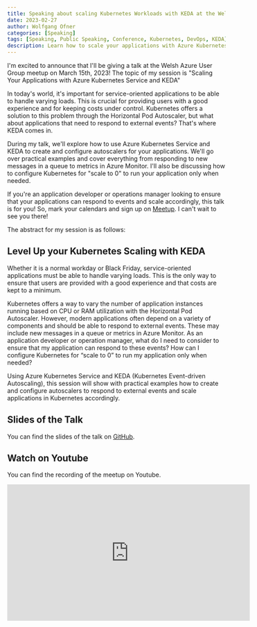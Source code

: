 ```yaml
---
title: Speaking about scaling Kubernetes Workloads with KEDA at the Welsh Azure User Group
date: 2023-02-27
author: Wolfgang Ofner
categories: [Speaking]
tags: [Speaking, Public Speaking, Conference, Kubernetes, DevOps, KEDA]
description: Learn how to scale your applications with Azure Kubernetes Service and KEDA. Also use KEDA to scale your Azure DevOps Agents running inside a Kubernetes cluster.
---
```


I'm excited to announce that I'll be giving a talk at the Welsh Azure User Group meetup on March 15th, 2023! The topic of my session is "Scaling Your Applications with Azure Kubernetes Service and KEDA"

In today's world, it's important for service-oriented applications to be able to handle varying loads. This is crucial for providing users with a good experience and for keeping costs under control. Kubernetes offers a solution to this problem through the Horizontal Pod Autoscaler, but what about applications that need to respond to external events? That's where KEDA comes in.

During my talk, we'll explore how to use Azure Kubernetes Service and KEDA to create and configure autoscalers for your applications. We'll go over practical examples and cover everything from responding to new messages in a queue to metrics in Azure Monitor. I'll also be discussing how to configure Kubernetes for "scale to 0" to run your application only when needed.

If you're an application developer or operations manager looking to ensure that your applications can respond to events and scale accordingly, this talk is for you! So, mark your calendars and sign up on <a href="https://www.meetup.com/msft-stack/events/290761064/?_xtd=gqFyqTMxMDU3NzA5N6Fwo2FwaQ%253D%253D&from=ref" target="_blank" rel="noopener noreferrer">Meetup</a>. I can't wait to see you there!

The abstract for my session is as follows:

## Level Up your Kubernetes Scaling with KEDA

Whether it is a normal workday or Black Friday, service-oriented applications must be able to handle varying loads. This is the only way to ensure that users are provided with a good experience and that costs are kept to a minimum.

Kubernetes offers a way to vary the number of application instances running based on CPU or RAM utilization with the Horizontal Pod Autoscaler. However, modern applications often depend on a variety of components and should be able to respond to external events. These may include new messages in a queue or metrics in Azure Monitor.
As an application developer or operation manager, what do I need to consider to ensure that my application can respond to these events? How can I configure Kubernetes for “scale to 0” to run my application only when needed?

Using Azure Kubernetes Service and KEDA (Kubernetes Event-driven Autoscaling), this session will show with practical examples how to create and configure autoscalers to respond to external events and scale applications in Kubernetes accordingly.

## Slides of the Talk

You can find the slides of the talk on <a href="https://github.com/WolfgangOfner/Presentation/blob/main/2023%20-%20Welsh%20Azure%20User%20Group/Level%20Up%20your%20Kubernetes%20Scaling%20with%20KEDA.pdf" target="_blank" rel="noopener noreferrer">GitHub</a>.

## Watch on Youtube

You can find the recording of the meetup on Youtube.

<iframe width="560" height="315" src="https://www.youtube.com/embed/dXjTw7OeEiU" title="YouTube video player" frameborder="0" allow="accelerometer; autoplay; clipboard-write; encrypted-media; gyroscope; picture-in-picture; web-share" allowfullscreen></iframe>